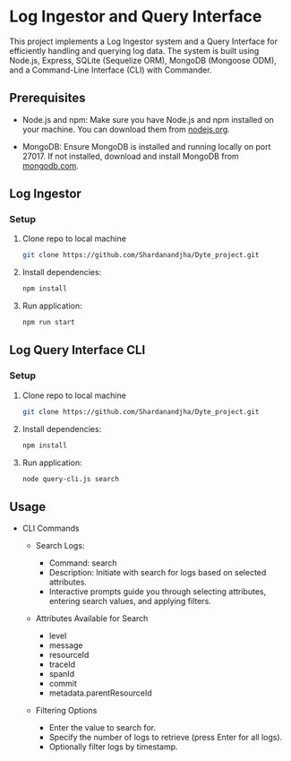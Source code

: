# Log Ingestor and Query Interface

This project implements a Log Ingestor system and a Query Interface for efficiently handling and querying log data. The system is built using Node.js, Express, SQLite (Sequelize ORM), MongoDB (Mongoose ODM), and a Command-Line Interface (CLI) with Commander.

## Prerequisites

- Node.js and npm: Make sure you have Node.js and npm installed on your machine. You can download them from [nodejs.org](https://nodejs.org/).

- MongoDB: Ensure MongoDB is installed and running locally on port 27017. If not installed, download and install MongoDB from [mongodb.com](https://www.mongodb.com/try/download/community).

## Log Ingestor

### Setup

1. Clone repo to local machine
   ```bash
   git clone https://github.com/Shardanandjha/Dyte_project.git  
2. Install dependencies:
   ```bash
   npm install  
3. Run application:
   ```bash
   npm run start
## Log Query Interface CLI

### Setup

1. Clone repo to local machine
   ```bash
   git clone https://github.com/Shardanandjha/Dyte_project.git
2. Install dependencies:
   ```bash
   npm install
3. Run application:
   ```bash
   node query-cli.js search

## Usage

- CLI Commands
    - Search Logs:
       - Command: search
       - Description: Initiate with search for logs based on selected attributes.
       - Interactive prompts guide you through selecting attributes, entering search values, and applying filters.
    
    - Attributes Available for Search
       - level
       - message
       - resourceId
       - traceId
       - spanId
       - commit
       - metadata.parentResourceId

    - Filtering Options
        - Enter the value to search for.
        - Specify the number of logs to retrieve (press Enter for all logs).
        - Optionally filter logs by timestamp.

